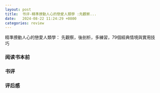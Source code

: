 ```yaml
---
layout: post
title:  书评-精準撩動人心的戀愛人類學 :先觀察...
date:   2024-08-22 11:24:29 +0800
categories: review
---
```


精準撩動人心的戀愛人類學： 先觀察，後剖析，多練習，79個經典情境與實用技巧

### 阅读书本前

### 书评

### 评后感